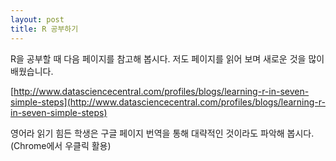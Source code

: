 ```yaml
---
layout: post
title: R 공부하기
---
```


R을 공부할 때 다음 페이지를 참고해 봅시다.
저도 페이지를 읽어 보며 새로운 것을 많이 배웠습니다.

[http://www.datasciencecentral.com/profiles/blogs/learning-r-in-seven-simple-steps](http://www.datasciencecentral.com/profiles/blogs/learning-r-in-seven-simple-steps)

영어라 읽기 힘든 학생은 구글 페이지 번역을 통해 대략적인 것이라도 파악해 봅시다. (Chrome에서 우클릭 활용)

